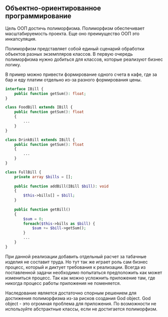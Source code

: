 ## Объектно-ориентированное программирование

Цель ООП достичь полиморфизма. Полиморфизм обеспечивает масштабируемость проекта. Еще оно преимущество ООП это инкапсуляция.

Полиморфизм представляет собой единый сценарий обработки объектов разных экземпляров классов. 
В первую очередь полиморфизма нужно добиться для классов, которые реализуют бизнес логику. 

В пример можно привести формирование одного счета в кафе, где за бар и еду платим отдельно из-за разного формирования цены.
```php 
interface IBill {
    public function getSum(): float;
}

class FoodBill extends IBill {
    public function getSum(): float
    {
        ...
    }
}

class DrinkBill extends IBill {
    public function getSum(): float
    {
        ...
    }
}

class FullBill {
    private array $bills = [];
    
    public function addBill(IBill $bill): void
    {
        $this->bills[] = $bill;
    }
    
    public function getBill()
    {
        $sum = 0;
        foreach($this->bills as $bill) {
            $sum += $bill->getSum();
        }
        ...
    }
}
```
При данной реализации добавить отдельный расчет за табачные изделия не составит труда. Но тут так же играет роль сам бизнес процесс, который и диктует требования к реализации.
Всегда из поставленной задачи необходимо попытаться предположить как может измениться процесс. Так как можно усложнить приложение там, где никогда процесс работы приложения не поменяется.

Наследование является достаточно спорным решением для достижения полиморфизма из-за рисков создания God object.
God object - это огромная проблема для приложения. По возможности не используйте абстрактные классы, если не достигается полиморфизм.


